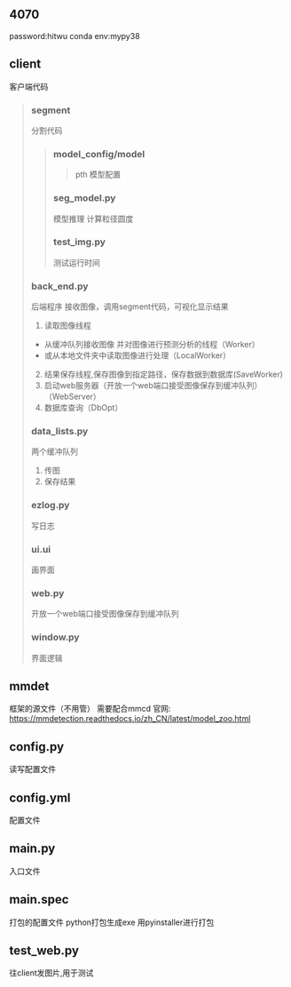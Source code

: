 ## 4070
password:hitwu
conda env:mypy38

## client
客户端代码
> ### segment
> 分割代码
> > ### model_config/model
> > > pth
> > > 模型配置
> > ### seg_model.py
> > 模型推理 计算粒径圆度
> > ### test_img.py
> > 测试运行时间
> ### back_end.py
> 后端程序 接收图像，调用segment代码，可视化显示结果
>  1. 读取图像线程
>  - 从缓冲队列接收图像 并对图像进行预测分析的线程（Worker）
>  - 或从本地文件夹中读取图像进行处理（LocalWorker）
>  2. 结果保存线程,保存图像到指定路径，保存数据到数据库(SaveWorker)
>  3. 启动web服务器（开放一个web端口接受图像保存到缓冲队列）（WebServer）
>  4. 数据库查询（DbOpt）
> ### data_lists.py
> 两个缓冲队列
> 1. 传图
> 2. 保存结果
> ### ezlog.py
> 写日志
> ### ui.ui
> 画界面
> ### web.py
> 开放一个web端口接受图像保存到缓冲队列
> ### window.py
> 界面逻辑

## mmdet
框架的源文件（不用管） 需要配合mmcd
官网: https://mmdetection.readthedocs.io/zh_CN/latest/model_zoo.html

## config.py
读写配置文件

## config.yml
配置文件

## main.py
入口文件

## main.spec
打包的配置文件
python打包生成exe
用pyinstaller进行打包

## test_web.py
往client发图片,用于测试

